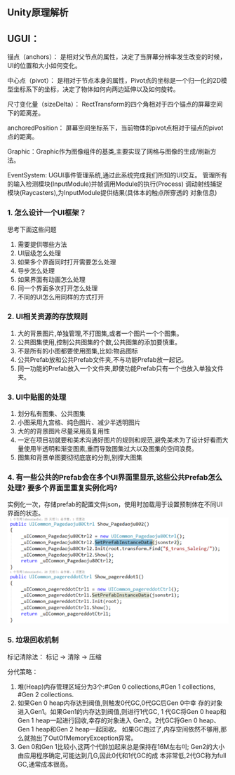 ## Unity原理解析

UGUI：
--------------
锚点（anchors）：
是相对父节点的属性，决定了当屏幕分辨率发生改变的时候，UI的位置和大小如何变化。

中心点（pivot）：
是相对于节点本身的属性，Pivot点的坐标是一个归一化的2D模型坐标系下的坐标，决定了物体如何向两边延伸以及如何旋转。

尺寸变化量（sizeDelta）：
RectTransform的四个角相对于四个锚点的屏幕空间下的距离差。

anchoredPosition：
屏幕空间坐标系下，当前物体的pivot点相对于锚点的pivot点的距离。


Graphic：Graphic作为图像组件的基类,主要实现了网格与图像的生成/刷新方法。


EventSystem: UGUI事件管理系统,通过此系统完成我们所知的UI交互。
管理所有的输入检测模块(InputModule)并帧调用Module的执行(Process)
调动射线捕捉模块(Raycasters),为InputModule提供结果(具体本的触点所穿透的
对象信息)



### 1. 怎么设计一个UI框架？
思考下面这些问题
1. 需要提供哪些方法
2. UI层级怎么处理
3. 如果多个界面同时打开需要怎么处理
4. 导步怎么处理
5. 如果界面有动画怎么处理
6. 同一个界面多次打开怎么处理
7. 不同的UI怎么用同样的方式打开



### 2. UI相关资源的存放规则
1. 大的背景图片,单独管理,不打图集,或者一个图片一个个图集。
2. 公共图集使用,控制公共图集的个数,公共图集的添加要慎重。
3. 不是所有的小图都要使用图集,比如:物品图标
3. 公共Prefab放和公共Prefab文件夹,不与功能Prefab放一起记。
4. 同一功能的Prefab放入一个文件夹,即使功能Prefab只有一个也放入单独文件夹。


### 3. UI中贴图的处理
1. 划分私有图集、公共图集
2. 小图采用九宫格、纯色图片、减少半透明图片
3. 大的的背景图片尽量采用高复用性
4. 一定在项目初就要和美术沟通好图片的规则和规范,避免美术为了设计好看而大量使用半透明和渐变图素,重而导致图集过大以及图集的空间浪费。
5. 图集和背景单图要彻彻底底的分割,别撑大图集

### 4. 有一些公共的Prefab会在多个UI界面里显示,这些公共Prefab怎么处理? 要多个界面里重复实例化吗?
实例化一次，存储prefab的配置文件json，使用时加载用于设置预制体在不同UI界面的状态。
![alt text](image-6.png)


### 5. 垃圾回收机制
标记清除法：
 标记 -> 清除 -> 压缩

分代策略：
1. 堆(Heap)内存管理区域分为3个:#Gen 0 collections,#Gen 1
collections, #Gen 2 collections.
2. 如果Gen 0 heap内存达到阀值,则触发0代GC,0代GC后Gen 0中幸
存的对象进入Gen1。如果Gen1的内存达到阀值,则进行1代GC, 1
代GC将Gen 0 heap和Gen 1 heap一起进行回收,幸存的对象进入
Gen2。2代GC将Gen 0 heap、Gen 1 heap和Gen 2 heap一起回收。
如果GC跑过了,内存空间依然不够用,那么就抛出了OutOfMemoryException异常。
3. Gen 0和Gen 1比较小,这两个代龄加起来总是保持在16M左右미;
Gen2的大小由应用程序确定,可能达到几G,因此0代和1代GC的成
本非常低,2代GC称为full GC,通常成本很高。
